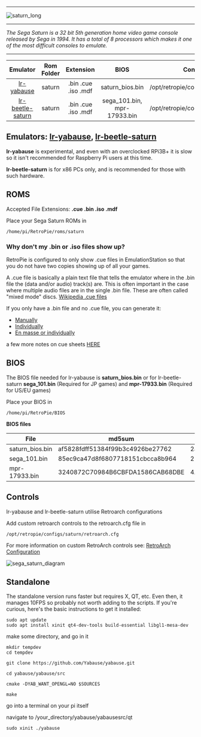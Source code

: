 ***
![saturn_long](https://cloud.githubusercontent.com/assets/10035308/12213706/78d47d62-b63a-11e5-9128-8ba89e6f8950.png)
***
_The Sega Saturn is a 32 bit 5th generation home video game console released by Sega in 1994. It has a total of 8 processors which makes it one of the most difficult consoles to emulate._
***

| Emulator | Rom Folder | Extension | BIOS |  Controller Config |
| :---: | :---: | :---: | :---: | :---: |
| [lr-yabause](https://github.com/libretro/yabause) | saturn  | .bin .cue .iso .mdf | saturn_bios.bin | /opt/retropie/configs/saturn/retroarch.cfg |
|[lr-beetle-saturn](https://github.com/libretro/beetle-saturn-libretro)| saturn | .bin .cue .iso .mdf | sega_101.bin, mpr-17933.bin | /opt/retropie/configs/saturn/retroarch.cfg

## Emulators: [lr-yabause](https://github.com/libretro/yabause), [lr-beetle-saturn](https://github.com/libretro/beetle-saturn-libretro)

**lr-yabause**  is experimental, and even with an overclocked RPi3B+ it is slow so it isn't recommended for Raspberry Pi users at this time.

**lr-beetle-saturn** is for x86 PCs only, and is recommended for those with such hardware.

## ROMS

Accepted File Extensions: **.cue .bin .iso .mdf**

Place your Sega Saturn ROMs in 

```
/home/pi/RetroPie/roms/saturn
```

### Why don't my .bin or .iso files show up?

RetroPie is configured to only show .cue files in EmulationStation so that you do not have two copies showing up of all your games.  

A .cue file is basically a plain text file that tells the emulator where in the .bin file the (data and/or audio) track(s) are. This is often important in the case where multiple audio files are in the single .bin file. These are often called "mixed mode" discs. [Wikipedia .cue files](https://en.wikipedia.org/wiki/Cue_sheet_(computing))
  
If you only have a .bin file and no .cue file, you can generate it:

-  [Manually](http://www.shivaranjan.com/2007/01/03/how-to-create-cue-file-for-a-bin-file-in-5-steps/)  
-  [Individually](http://www.dslreports.com/r0/download/373724~1e45059000cfc371c157f544cc5aef07/MakeCue.zip)
-  [En masse or individually](https://github.com/thorst/CueMaker)  

a few more notes on cue sheets [HERE](https://github.com/libretro/beetle-saturn-libretro#loading-isos)

## BIOS

The BIOS file needed for lr-yabause is **saturn_bios.bin** or for lr-beetle-saturn **sega_101.bin** (Required for JP games) and **mpr-17933.bin** (Required for US/EU games)

Place your BIOS in

```
/home/pi/RetroPie/BIOS
```

**BIOS files**

| File | md5sum | CRC32 |
|------|--------|-------|
| saturn_bios.bin | af5828fdff51384f99b3c4926be27762 | 2aba43c2 |
| sega_101.bin | 85ec9ca47d8f6807718151cbcca8b964 | 224b752c |
| mpr-17933.bin | 3240872C70984B6CBFDA1586CAB68DBE | 4AFCF0FA |

## Controls

lr-yabause and lr-beetle-saturn utilise Retroarch configurations

Add custom retroarch controls to the retroarch.cfg file in
```shell
/opt/retropie/configs/saturn/retroarch.cfg
```
For more information on custom RetroArch controls see: [RetroArch Configuration](RetroArch-Configuration)

![sega_saturn_diagram](https://cloud.githubusercontent.com/assets/10035308/16599639/7f42ac24-42c0-11e6-8978-5f3cce723393.png)

## Standalone

The standalone version runs faster but requires X, QT, etc. Even then, it manages 10FPS so probably not worth adding to the scripts. If you're curious, here's the basic instructions to get it installed:
```
sudo apt update
sudo apt install xinit qt4-dev-tools build-essential libgl1-mesa-dev
```
make some directory, and go in it

```
mkdir tempdev
cd tempdev
```

```
git clone https://github.com/Yabause/yabause.git

cd yabause/yabause/src

cmake -DYAB_WANT_OPENGL=NO $SOURCES

make
```

go into a terminal on your pi itself

navigate to /your_directory/yabause/yabausesrc/qt

```
sudo xinit ./yabause
```